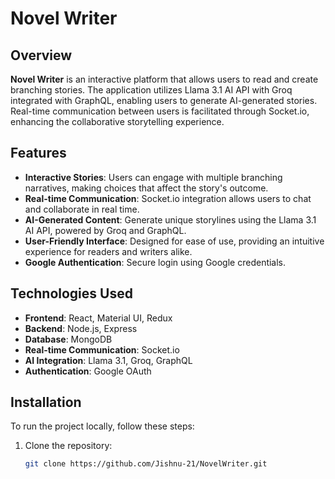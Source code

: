 # Novel Writer

## Overview

**Novel Writer** is an interactive platform that allows users to read and create branching stories. The application utilizes Llama 3.1 AI API with Groq integrated with GraphQL, enabling users to generate AI-generated stories. Real-time communication between users is facilitated through Socket.io, enhancing the collaborative storytelling experience.

## Features

- **Interactive Stories**: Users can engage with multiple branching narratives, making choices that affect the story's outcome.
- **Real-time Communication**: Socket.io integration allows users to chat and collaborate in real time.
- **AI-Generated Content**: Generate unique storylines using the Llama 3.1 AI API, powered by Groq and GraphQL.
- **User-Friendly Interface**: Designed for ease of use, providing an intuitive experience for readers and writers alike.
- **Google Authentication**: Secure login using Google credentials.

## Technologies Used

- **Frontend**: React, Material UI, Redux
- **Backend**: Node.js, Express
- **Database**: MongoDB
- **Real-time Communication**: Socket.io
- **AI Integration**: Llama 3.1, Groq, GraphQL
- **Authentication**: Google OAuth

## Installation

To run the project locally, follow these steps:

1. Clone the repository:
   ```bash
   git clone https://github.com/Jishnu-21/NovelWriter.git
